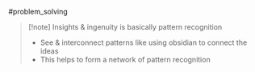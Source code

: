 #problem_solving 
>[!note] Insights & ingenuity is basically pattern recognition
>- See & interconnect patterns like using obsidian to connect the ideas
>- This helps to form a network of pattern recognition 
